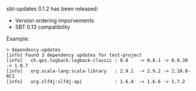sbt-updates 0.1.2 has been released:

 * Version ordering imporvements
 * SBT 0.13 compatibility

Example:

    > dependency-updates
    [info] Found 3 dependency updates for test-project
    [info]   ch.qos.logback:logback-classic : 0.8    -> 0.8.1 -> 0.9.30     -> 1.0.7
    [info]   org.scala-lang:scala-library   : 2.9.1  -> 2.9.2 -> 2.10.0-RC1
    [info]   org.slf4j:slf4j-api            : 1.6.4  -> 1.6.6 -> 1.7.2
